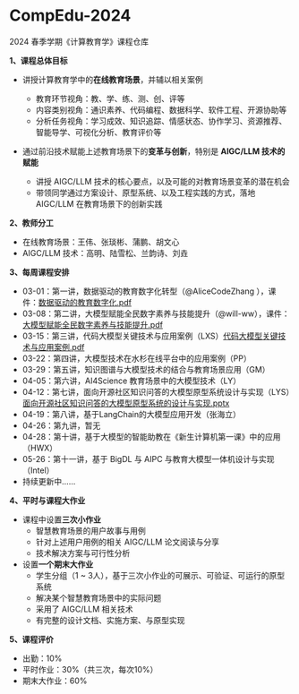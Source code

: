 # CompEdu-2024
2024 春季学期《计算教育学》课程仓库

**1、课程总体目标**
- 讲授计算教育学中的**在线教育场景**，并辅以相关案例

  - 教育环节视角：教、学、练、测、创、评等
  - 内容类别视角：通识素养、代码编程、数据科学、软件工程、开源协助等
  - 分析任务视角：学习成效、知识追踪、情感状态、协作学习、资源推荐、智能导学、可视化分析、教育评价等
- 通过前沿技术赋能上述教育场景下的**变革与创新**，特别是 **AIGC/LLM 技术的赋能**
  - 讲授 AIGC/LLM 技术的核心要点，以及可能的对教育场景变革的潜在机会
  - 带领同学通过方案设计、原型系统、以及工程实践的方式，落地 AIGC/LLM 在教育场景下的创新实践 

**2、教师分工**
- 在线教育场景：王伟、张琰彬、蒲鹏、胡文心
- AIGC/LLM 技术：高明、陆雪松、兰韵诗、刘垚

**3、每周课程安排**

- 03-01：第一讲，数据驱动的教育数字化转型（@AliceCodeZhang ），课件：[数据驱动的教育数字化.pdf](https://github.com/OpenEduTech/CompEdu-2024/files/14555673/default.pdf)
- 03-08：第二讲，大模型赋能全民数字素养与技能提升（@will-ww），课件：[大模型赋能全民数字素养与技能提升.pdf](https://github.com/OpenEduTech/CompEdu-2024/files/14544201/default.pdf)
- 03-15：第三讲，代码大模型关键技术与应用案例（LXS）[代码大模型关键技术与应用案例.pdf](https://github.com/OpenEduTech/CompEdu-2024/files/14822815/%2B.20240315.pdf)
- 03-22：第四讲，大模型技术在水杉在线平台中的应用案例（PP）
- 03-29：第五讲，知识图谱与大模型技术的结合与教育场景应用（GM）
- 04-05：第六讲，AI4Science 教育场景中的大模型技术（LY）
- 04-12：第七讲，面向开源社区知识问答的大模型原型系统设计与实现（LYS）[面向开源社区知识问答的大模型原型系统的设计与实现.pptx](https://github.com/OpenEduTech/CompEdu-2024/files/14979848/default.pptx)
- 04-19：第八讲，基于LangChain的大模型应用开发（张海立）
- 04-26：第九讲，暂无
- 04-28：第十讲，基于大模型的智能助教在《新生计算机第一课》中的应用（HWX）
- 05-26：第十一讲，基于 BigDL 与 AIPC 与教育大模型一体机设计与实现（Intel）
- 持续更新中……

**4、平时与课程大作业**
- 课程中设置**三次小作业**
  - 智慧教育场景的用户故事与用例
  - 针对上述用户用例的相关 AIGC/LLM 论文阅读与分享
  - 技术解决方案与可行性分析
- 设置**一个期末大作业**
  - 学生分组（1 ~ 3人），基于三次小作业的可展示、可验证、可运行的原型系统
  - 解决某个智慧教育场景中的实际问题
  - 采用了 AIGC/LLM 相关技术
  - 有完整的设计文档、实施方案、与原型实现

**5、课程评价**
- 出勤：10%
- 平时作业：30%（共三次，每次10%）
- 期末大作业：60%
